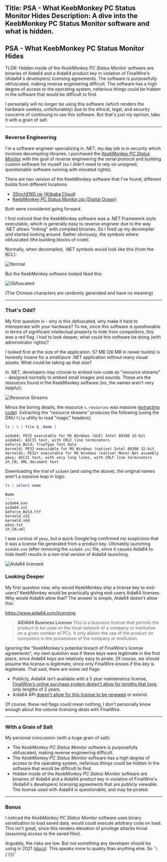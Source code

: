 Title: PSA - What KeebMonkey PC Status Monitor Hides
Description: A dive into the KeebMonkey PC Status Monitor software and what is hidden.
---

## PSA - What KeebMonkey PC Status Monitor Hides

TLDR: Hidden inside of the _KeebMonkey PC Status Monitor_ software are binaries of Aida64 and a Aida64 product key in violation of FinalWire's (Aida64's developers) licensing agreements. The software is purposefully obfuscated, making reverse engineering difficult. The software has a high degree of access to the operating system, nefarious things could be hidden in the software that would be difficult to find.

I personally will no longer be using this software (which renders the hardware useless, unfortunately) due to the ethical, legal, and security concerns of continuing to use this software. But that's just my opinion, take it with a grain of salt.

----
### Reverse Engineering

I'm a software engineer specializing in .NET, my day job is in security which involves decompiling libraries. I purchased the [_KeebMonkey PC Status Monitor_](https://www.keebmonkey.com/products/keebmonkey-pc-status-monitor) with the goal of reverse engineering the serial protocol and building custom software for myself (so I didn't need to rely on unsigned, questionable software running with elevated rights).

There are two version of the KeebMonkey software that I've found, different builds from different locations:

- [35inchENG.rar (Alibaba Cloud)](https://kbmscreen.oss-us-east-1.aliyuncs.com/35inchENG.rar)
- [KeebMonkey PC Status Monitor.zip (Digital Ocean)](https://sfo3.digitaloceanspaces.com/drivers/KeebMonkey%20PC%20Status%20Monitor.zip)

Both were considered going forward.

I first noticed that the KeebMonkey  software was a .NET Framework style executable, which is generally easy to reverse engineer due to the way .NET allows "linking" with compiled binaries. So I fired up my decompiler and started looking around. Rather obviously, the symbols where obfuscated (the building blocks of code).

Normally, when decompiled, .NET symbols would look like this (from the BCL):

![Normal](https://i.imgur.com/1HFeEKd.png)

But the KeebMonkey software looked liked this:

![Obfuscated](https://i.imgur.com/4VMMEzi.png)

(The Chinese characters are randomly generated and have no meaning)

---

### That's Odd?

My first question is - why is this obfuscated, why make it hard to interoperate with your hardware? To me, since this software is questionable in terms of significant intellectual property to hide from competitors, this was a red flag. I had to look deeper, what could this software be doing (with administrator rights)?

I looked first at the size of the application. 57 MB (26 MB in newer builds) is honestly insane for a small/pure .NET application without many visual assets. What could be taking up that size?

In .NET, developers may choose to embed non-code as "resource streams" - designed normally to embed small images and sounds. These are the resources found in the KeebMonkey software (no, the names aren't very helpful):

![Resource Streams](https://i.imgur.com/DOL3yDu.png)

Minus the boring details, the resource `s.resources` was massive ([extracting code](https://imgur.com/lBOJrd3)). Extracting the "resource streams" produces the following (using the GNU `file` utility to read "magic" headers):

```powershell
ls | % { file $_.Name }
```

```output
aida64; PE32 executable for MS Windows (GUI) Intel 80386 32-bit
aida641; ASCII text, with CRLF line terminators
GeForce_Bold; TrueType font data
kerneld; PE32 executable for MS Windows (native) Intel 80386 32-bit
kerneld1; PE32+ executable for MS Windows (native) Mono/.Net assembly
pkey; ASCII text, with very long lines, with CRLF line terminators
zh_CN; XML document text
```

Downloading the trial of `aida64` (and using the above), the original names aren't a massive leap in logic.
```powershell
ls | select name
```

```output
Name
----
aida64.exe
aida64.ini
GeForce_Bold.ttf
kerneld.x32
kerneld.x64
pkey.txt
zh_CN.xml
```

I was curious of `pkey`, but a quick Google'ing confirmed my suspicions that it was a license file generated from a product key. Ultimately launching `aida64.exe` (after removing the `aida64.ini` file, since it causes Aida64 to hide itself) results in a non-trial version of Aida64 launching.

![Aida64 licensed](https://i.imgur.com/O2bkdTu.png)

### Looking Deeper

My first question now, why would KeebMonkey ship a license key to end-users? KeebMonkey would be practically giving end-users Aida64 licenses. Why would Aida64 allow that? The answer is simple, Aida64 doesn't allow this:

https://www.aida64.com/licensing

> **AIDA64 Business License** This is a business license that permits the product to be used on the local network of a company or institution on a given number of PCs. It only allows the use of the product on computers in the possession of the company or institution.

Ignoring the "KeebMonkey's potential breach of FinalWire's license agreements", my next question was if these keys were legitimate in the first place, since Aida64 keys are relatively easy to pirate. Of course, we should assume the license is legitimate, since only FinalWire knows if this key is legitimate. That said, there are some red flags:

- Publicly, Aida64 isn't available with a 5 year maintenance license, [FinalWire's online purchase system doesn't allow for lengths that long](https://imgur.com/cYdjC0J), only lengths of 2 years.
- Aida64 API [doesn't allow for this license to be renewed](https://i.imgur.com/AjtA4Dj.png) or extend.

Of course, these red flags could mean nothing, I don't personally know enough about the volume licensing deals with FinalWire.

---

### With a Grain of Salt

My personal concussion (with a huge grain of salt):
- The _KeebMonkey PC Status Monitor_ software is purposefully obfuscated, making reverse engineering difficult.
- The _KeebMonkey PC Status Monitor_ software has a high degree of access to the operating system, nefarious things could be hidden in the software that would be difficult to find.
- Hidden inside of the _KeebMonkey PC Status Monitor_ software are binaries of Aida64 and a Aida64 product key in violation of FinalWire's (Aida64's developers) licensing agreements that are publicly viewable. The license used with Aida64 is questionable, and may be pirated.

---

### Bonus

I noticed the _KeebMonkey PC Status Monitor_ software uses binary serialization to load saved data, would could execute arbitrary code on load. This isn't great, since this renders elevation of privilege attacks trivial (assuming access to the saved files).

Arguably, the risks are low. But not something any developer should be using in 2021 ([docs](https://docs.microsoft.com/en-us/dotnet/standard/serialization/binaryformatter-security-guide)). This speaks more to quality than anything else. So ¯\\_(ツ)_/¯